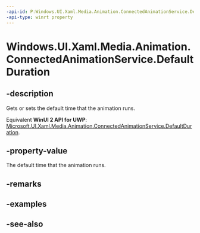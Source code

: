 ```yaml
---
-api-id: P:Windows.UI.Xaml.Media.Animation.ConnectedAnimationService.DefaultDuration
-api-type: winrt property
---
```


<!-- Property syntax
public Windows.Foundation.TimeSpan DefaultDuration { get;  set; }
-->

# Windows.UI.Xaml.Media.Animation.ConnectedAnimationService.DefaultDuration

## -description
Gets or sets the default time that the animation runs.

Equivalent **WinUI 2 API for UWP**: [Microsoft.UI.Xaml.Media.Animation.ConnectedAnimationService.DefaultDuration](/windows/winui/api/microsoft.ui.xaml.media.animation.connectedanimationservice.defaultduration).

## -property-value
The default time that the animation runs.

## -remarks

## -examples

## -see-also
